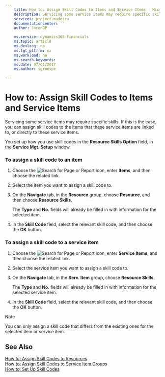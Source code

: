 ```yaml
---
    title: How to: Assign Skill Codes to Items and Service Items | Microsoft Docs
    description: Servicing some service items may require specific skills. If this is the case, you can assign skill codes to the items that these service items are linked to, or directly to these service items.
    services: project-madeira
    documentationcenter: ''
    author: SorenGP

    ms.service: dynamics365-financials
    ms.topic: article
    ms.devlang: na
    ms.tgt_pltfrm: na
    ms.workload: na
    ms.search.keywords:
    ms.date: 07/01/2017
    ms.author: sgroespe

---
```

# How to: Assign Skill Codes to Items and Service Items
Servicing some service items may require specific skills. If this is the case, you can assign skill codes to the items that these service items are linked to, or directly to these service items.  
  
 You set up how you use skill codes in the **Resource Skills Option** field, in the **Service Mgt. Setup** window.  
  
### To assign a skill code to an item  
  
1.  Choose the ![Search for Page or Report](media/ui-search/search_small.png "Search for Page or Report icon") icon, enter **Items**, and then choose the related link.  
  
2.  Select the item you want to assign a skill code to.  
  
3.  On the **Navigate** tab, in the **Resource** group, choose **Resource**, and then choose  **Resource Skills**.  
  
     The **Type** and **No.** fields will already be filled in with information for the selected item.  
  
4.  In the **Skill Code** field, select the relevant skill code, and then choose the **OK** button.  
  
### To assign a skill code to a service item  
  
1.  Choose the ![Search for Page or Report](media/ui-search/search_small.png "Search for Page or Report icon") icon, enter **Service Items**, and then choose the related link.  
  
2.  Select the service item you want to assign a skill code to.  
  
3.  On the **Navigate** tab, in the **Serv. Item** group, choose  **Resource Skills**.  
  
     The **Type** and **No.** fields will already be filled in with information for the selected service item.  
  
4.  In the **Skill Code** field, select the relevant skill code, and then choose the **OK** button.  
  
> [!NOTE]  
>  You can only assign a skill code that differs from the existing ones for the selected item or service item.  
  
## See Also  
 [How to: Assign Skill Codes to Resources](../how-to-assign-skill-codes-to-resources.md)   
 [How to: Assign Skill Codes to Service Item Groups](../how-to-assign-skill-codes-to-service-item-groups.md)   
 [How to: Set Up Skill Codes](../how-to-set-up-skill-codes.md)
